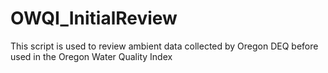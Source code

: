 # OWQI_InitialReview
This script is used to review ambient data collected by Oregon DEQ before used in the Oregon Water Quality Index
